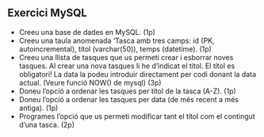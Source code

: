 ## Exercici MySQL
- Creeu una base de dades en MySQL. (1p)
- Creeu una taula anomenada ‘Tasca amb tres camps: id (PK, autoincremental), títol
(varchar(50)), temps (datetime). (1p)
- Creeu una llista de tasques que us permeti crear i esborrar noves tasques. Al crear una
nova tasques li he d’indicat el títol. El títol es obligatori! La data la podeu introduir
directament per codi donant la data actual. (Veure funció NOW() de mysql) (3p)
- Doneu l’opció a ordenar les tasques per títol de la tasca (A-Z). (1p)
- Doneu l’opció a ordenar les tasques per data (de més recent a més antiga). (1p)
- Programes l’opció que us permeti modificar tant el títol com el contingut d’una tasca.
(2p)
